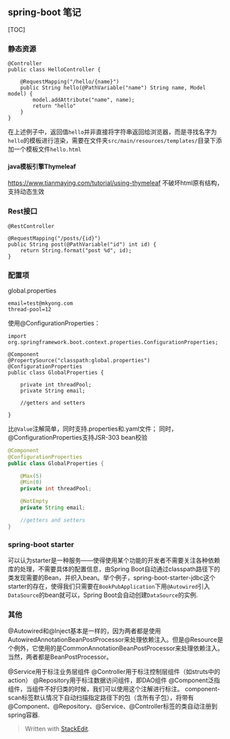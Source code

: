 ## spring-boot 笔记
[TOC]
### 静态资源
```
@Controller
public class HelloController {

    @RequestMapping("/hello/{name}")
    public String hello(@PathVariable("name") String name, Model model) {
        model.addAttribute("name", name);
        return "hello"
    }
}
```
在上述例子中，返回值`hello`并非直接将字符串返回给浏览器，而是寻找名字为`hello`的模板进行渲染，需要在文件夹`src/main/resources/templates/`目录下添加一个模板文件`hello.html`

#### java模板引擎Thymeleaf
https://www.tianmaying.com/tutorial/using-thymeleaf
不破坏html原有结构，支持动态生效  


### Rest接口
`@RestController`
```
@RequestMapping("/posts/{id}")
public String post(@PathVariable("id") int id) {
    return String.format("post %d", id);
}
```

### 配置项
global.properties
```
email=test@mkyong.com
thread-pool=12
```
使用@ConfigurationProperties：
```
import org.springframework.boot.context.properties.ConfigurationProperties;

@Component
@PropertySource("classpath:global.properties")
@ConfigurationProperties
public class GlobalProperties {

    private int threadPool;
    private String email;

    //getters and setters

}
```
比`@Value`注解简单，同时支持.properties和.yaml文件；
同时，@ConfigurationProperties支持JSR-303 bean校验
```java
@Component
@ConfigurationProperties
public class GlobalProperties {

    @Max(5)
    @Min(0)
    private int threadPool;

    @NotEmpty
    private String email;

    //getters and setters
}
```
### spring-boot starter
可以认为starter是一种服务——使得使用某个功能的开发者不需要关注各种依赖库的处理，不需要具体的配置信息，由Spring Boot自动通过classpath路径下的类发现需要的Bean，并织入bean。举个例子，spring-boot-starter-jdbc这个starter的存在，使得我们只需要在`BookPubApplication`下用`@Autowired`引入`DataSource`的bean就可以，Spring Boot会自动创建`DataSource`的实例.


### 其他
@Autowired和@Inject基本是一样的，因为两者都是使用AutowiredAnnotationBeanPostProcessor来处理依赖注入。但是@Resource是个例外，它使用的是CommonAnnotationBeanPostProcessor来处理依赖注入。当然，两者都是BeanPostProcessor。

@Service用于标注业务层组件
@Controller用于标注控制层组件（如struts中的action）
@Repository用于标注数据访问组件，即DAO组件
@Component泛指组件，当组件不好归类的时候，我们可以使用这个注解进行标注。
component-scan标签默认情况下自动扫描指定路径下的包（含所有子包），将带有@Component、@Repository、@Service、@Controller标签的类自动注册到spring容器.
> Written with [StackEdit](https://stackedit.io/).
